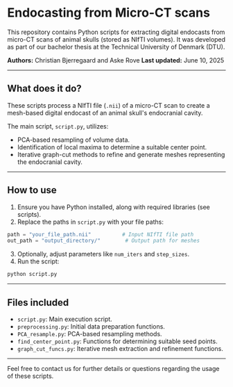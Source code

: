 # Endocasting from Micro-CT scans

This repository contains Python scripts for extracting digital endocasts from micro-CT scans of animal skulls (stored as NIfTI volumes). It was developed as part of our bachelor thesis at the Technical University of Denmark (DTU).

**Authors:** Christian Bjerregaard and Aske Rove
**Last updated:** June 10, 2025

---

## What does it do?

These scripts process a NIfTI file (`.nii`) of a micro-CT scan to create a mesh-based digital endocast of an animal skull's endocranial cavity.

The main script, `script.py`, utilizes:

* PCA-based resampling of volume data.
* Identification of local maxima to determine a suitable center point.
* Iterative graph-cut methods to refine and generate meshes representing the endocranial cavity.

---

## How to use

1. Ensure you have Python installed, along with required libraries (see scripts).
2. Replace the paths in `script.py` with your file paths:

```python
path = "your_file_path.nii"          # Input NIfTI file path
out_path = "output_directory/"        # Output path for meshes
```

3. Optionally, adjust parameters like `num_iters` and `step_sizes`.
4. Run the script:

```bash
python script.py
```

---

## Files included

* `script.py`: Main execution script.
* `preprocessing.py`: Initial data preparation functions.
* `PCA_resample.py`: PCA-based resampling methods.
* `find_center_point.py`: Functions for determining suitable seed points.
* `graph_cut_funcs.py`: Iterative mesh extraction and refinement functions.

---

Feel free to contact us for further details or questions regarding the usage of these scripts.
